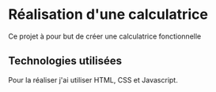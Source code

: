 # Réalisation d'une calculatrice

Ce projet à pour but de créer une calculatrice fonctionnelle

## Technologies utilisées

Pour la réaliser j'ai utiliser HTML, CSS et Javascript.
